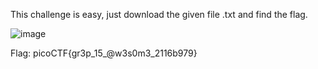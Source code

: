 This challenge is easy, just download the given file .txt and find the flag.

![image](https://user-images.githubusercontent.com/101840614/158915509-92c2b477-815d-47a5-b4ce-3d88cb34bb8e.png)

Flag: picoCTF{gr3p_15_@w3s0m3_2116b979}
